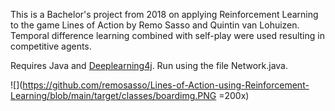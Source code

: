 This is a Bachelor's project from 2018 on applying Reinforcement Learning to the game Lines of Action by Remo Sasso and Quintin van Lohuizen. Temporal difference learning combined with self-play were used resulting in competitive agents.

Requires Java and [Deeplearning4j](https://deeplearning4j.org/). Run using the file Network.java.


![](https://github.com/remosasso/Lines-of-Action-using-Reinforcement-Learning/blob/main/target/classes/boardimg.PNG =200x)
